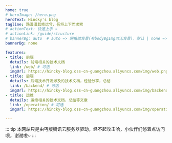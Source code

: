 ```yaml
---
home: true
# heroImage: /hero.png
heroText: Hincky's blog
tagline: 路漫漫其修远兮，吾将上下而求索
# actionText: 快速上手 →
# actionLink: /guide/structure
# bannerBg: auto  # auto => 网格纹背景(有bodyBgImg时无背景)，默认 | none => 无 | '大图地址' | background: 自定义背景样式       提示：如发现文本颜色不适应你的背景时可以到palette.styl修改$bannerTextColor变量
bannerBg: none

features:
- title: 前端
  details: 前端相关的技术文档
  link: /web/ # 可选
  imgUrl: https://hincky-blog.oss-cn-guangzhou.aliyuncs.com/img/web.png # 可选
- title: 后端
  details: 后端技术开发涉及的技术文档，经验分享，总结
  link: /backend/ # 可选
  imgUrl: https://hincky-blog.oss-cn-guangzhou.aliyuncs.com/img/backend.png # 可选
- title: 运维
  details: 运维相关的技术文档，总结等文章
  link: /operation/ # 可选
  imgUrl: https://hincky-blog.oss-cn-guangzhou.aliyuncs.com/img/operation.png # 可选

---
```


::: tip
本网站只是由丐版腾讯云服务器驱动，经不起攻击哈，小伙伴们悠着点访问呗，谢谢啦~
:::



<!-- **公众号**

学习不走弯路，关注公众号「hincky」，看更多通俗易懂的知识！

![img](/img/hincky-ERcode-28KB.jpg) -->

